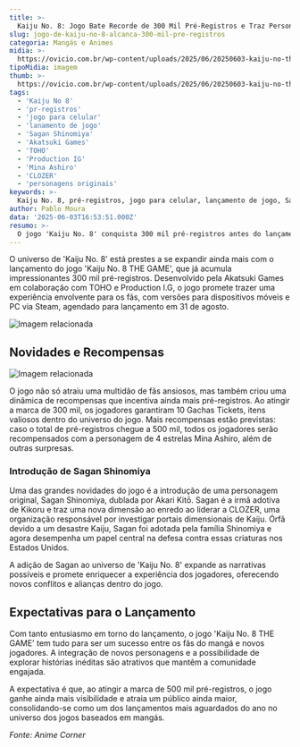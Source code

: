 ```yaml
---
title: >-
  Kaiju No. 8: Jogo Bate Recorde de 300 Mil Pré-Registros e Traz Personagem Inédita
slug: jogo-de-kaiju-no-8-alcanca-300-mil-pre-registros
categoria: Mangás e Animes
midia: >-
  https://ovicio.com.br/wp-content/uploads/2025/06/20250603-kaiju-no-the-game-arte-promocional-ovicio.webp
tipoMidia: imagem
thumb: >-
  https://ovicio.com.br/wp-content/uploads/2025/06/20250603-kaiju-no-the-game-arte-promocional-ovicio.webp
tags:
  - 'Kaiju No 8'
  - 'pr-registros'
  - 'jogo para celular'
  - 'lanamento de jogo'
  - 'Sagan Shinomiya'
  - 'Akatsuki Games'
  - 'TOHO'
  - 'Production IG'
  - 'Mina Ashiro'
  - 'CLOZER'
  - 'personagens originais'
keywords: >-
  Kaiju No. 8, pré-registros, jogo para celular, lançamento de jogo, Sagan Shinomiya, Akatsuki Games, TOHO, Production I.G, Mina Ashiro, CLOZER, personagens originais
author: Pablo Moura
data: '2025-06-03T16:53:51.000Z'
resumo: >-
  O jogo 'Kaiju No. 8' conquista 300 mil pré-registros antes do lançamento, introduzindo a nova personagem Sagan Shinomiya. A expectativa cresce com a possibilidade de mais recompensas ao atingir 500 mil registros.
---
```


O universo de 'Kaiju No. 8' está prestes a se expandir ainda mais com o lançamento do jogo 'Kaiju No. 8 THE GAME', que já acumula impressionantes 300 mil pré-registros. Desenvolvido pela Akatsuki Games em colaboração com TOHO e Production I.G, o jogo promete trazer uma experiência envolvente para os fãs, com versões para dispositivos móveis e PC via Steam, agendado para lançamento em 31 de agosto.

![Imagem relacionada](https://i0.wp.com/ovicio.com.br/wp-content/uploads/2025/06/20250603-kaiju-no-the-game-300-mil-ovicio.webp?resize=730%2C411&ssl=1)

## Novidades e Recompensas

![Imagem relacionada](https://i0.wp.com/ovicio.com.br/wp-content/uploads/2025/06/20250603-kaiju-no-8-the-game-sagan-e-kikoru-shinomiya-ovicio.webp?resize=730%2C411&ssl=1)

O jogo não só atraiu uma multidão de fãs ansiosos, mas também criou uma dinâmica de recompensas que incentiva ainda mais pré-registros. Ao atingir a marca de 300 mil, os jogadores garantiram 10 Gachas Tickets, itens valiosos dentro do universo do jogo. Mais recompensas estão previstas: caso o total de pré-registros chegue a 500 mil, todos os jogadores serão recompensados com a personagem de 4 estrelas Mina Ashiro, além de outras surpresas.

### Introdução de Sagan Shinomiya

Uma das grandes novidades do jogo é a introdução de uma personagem original, Sagan Shinomiya, dublada por Akari Kitō. Sagan é a irmã adotiva de Kikoru e traz uma nova dimensão ao enredo ao liderar a CLOZER, uma organização responsável por investigar portais dimensionais de Kaiju. Órfã devido a um desastre Kaiju, Sagan foi adotada pela família Shinomiya e agora desempenha um papel central na defesa contra essas criaturas nos Estados Unidos.

A adição de Sagan ao universo de 'Kaiju No. 8' expande as narrativas possíveis e promete enriquecer a experiência dos jogadores, oferecendo novos conflitos e alianças dentro do jogo.

## Expectativas para o Lançamento

Com tanto entusiasmo em torno do lançamento, o jogo 'Kaiju No. 8 THE GAME' tem tudo para ser um sucesso entre os fãs do mangá e novos jogadores. A integração de novos personagens e a possibilidade de explorar histórias inéditas são atrativos que mantêm a comunidade engajada.

A expectativa é que, ao atingir a marca de 500 mil pré-registros, o jogo ganhe ainda mais visibilidade e atraia um público ainda maior, consolidando-se como um dos lançamentos mais aguardados do ano no universo dos jogos baseados em mangás.

*Fonte: Anime Corner*